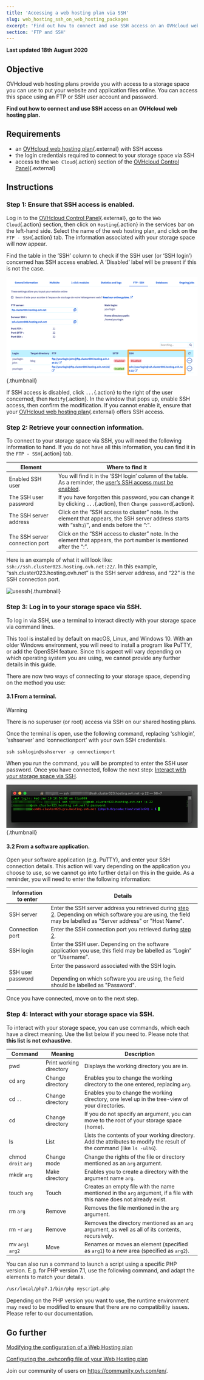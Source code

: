 ```yaml
---
title: 'Accessing a web hosting plan via SSH'
slug: web_hosting_ssh_on_web_hosting_packages
excerpt: 'Find out how to connect and use SSH access on an OVHcloud web hosting plan'
section: 'FTP and SSH'
---
```


**Last updated 18th August 2020**

## Objective

OVHcloud web hosting plans provide you with access to a storage space you can use to put your website and application files online. You can access this space using an FTP or SSH user account and password.

**Find out how to connect and use SSH access on an OVHcloud web hosting plan.**

## Requirements

- an [OVHcloud web hosting plan](https://www.ovh.com/ca/en/web-hosting/){.external} with SSH access
- the login credentials required to connect to your storage space via SSH
- access to the `Web Cloud`{.action} section of the [OVHcloud Control Panel](https://ca.ovh.com/auth/?action=gotomanager){.external}

## Instructions

### Step 1: Ensure that SSH access is enabled.

Log in to the [OVHcloud Control Panel](https://ca.ovh.com/auth/?action=gotomanager){.external}, go to the `Web Cloud`{.action} section, then click on `Hosting`{.action} in the services bar on the left-hand side. Select the name of the web hosting plan, and click on the `FTP - SSH`{.action} tab. The information associated with your storage space will now appear. 

Find the table in the ‘SSH’ column to check if the SSH user (or ‘SSH login’) concerned has SSH access enabled. A ‘Disabled’ label will be present if this is not the case.

![usessh](images/use-ssh-step1.png){.thumbnail}

If SSH access is disabled, click `...`{.action} to the right of the user concerned, then `Modify`{.action}. In the window that pops up, enable SSH access, then confirm the modification. If you cannot enable it, ensure that your [OVHcloud web hosting plan](https://www.ovh.com/ca/en/web-hosting/){.external} offers SSH access.

### Step 2: Retrieve your connection information.

To connect to your storage space via SSH, you will need the following information to hand. If you do not have all this information, you can find it in the `FTP - SSH`{.action} tab.

|Element|Where to find it|
|---|---|
|Enabled SSH user|You will find it in the ‘SSH login’ column of the table. As a reminder, the [user’s SSH access must be enabled](./#step-1-ensure-that-ssh-access-is-enabled).|
|The SSH user password|If you have forgotten this password, you can change it by clicking `...`{.action}, then `Change password`{.action}.|
|The SSH server address|Click on the “SSH access to cluster” note. In the element that appears, the SSH server address starts with “ssh://”, and ends before the “:”.|
|The SSH server connection port|Click on the “SSH access to cluster” note. In the element that appears, the port number is mentioned after the “:”.|

Here is an example of what it will look like: `ssh://ssh.cluster023.hosting.ovh.net:22/`. In this example, “ssh.cluster023.hosting.ovh.net” is the SSH server address, and “22” is the SSH connection port.

![usessh](images/use-ssh-step2.png){.thumbnail}

### Step 3: Log in to your storage space via SSH.

To log in via SSH, use a terminal to interact directly with your storage space via command lines. 

This tool is installed by default on macOS, Linux, and Windows 10. With an older Windows environment, you will need to install a program like PuTTY, or add the OpenSSH feature. Since this aspect will vary depending on which operating system you are using, we cannot provide any further details in this guide.

There are now two ways of connecting to your storage space, depending on the method you use:

#### 3.1 From a terminal.

> [!warning]
> There is no superuser (or root) access via SSH on our shared hosting plans.

Once the terminal is open, use the following command, replacing ‘sshlogin’, ‘sshserver’ and ‘connectionport’ with your own SSH credentials. 

```ssh
ssh sshlogin@sshserver -p connectionport
```

When you run the command, you will be prompted to enter the SSH user password. Once you have connected, follow the next step: [Interact with your storage space via SSH](./#step-4-interact-with-your-storage-space-via-ssh_1).

![usessh](images/use-ssh-step3.png){.thumbnail}

#### 3.2 From a software application.

Open your software application (e.g. PuTTY), and enter your SSH connection details. This action will vary depending on the application you choose to use, so we cannot go into further detail on this in the guide. As a reminder, you will need to enter the following information:

|Information to enter|Details|
|---|---|
|SSH server|Enter the SSH server address you retrieved during [step 2](./#step-2-retrieve-your-connection-information). Depending on which software you are using, the field may be labelled as "Server address" or "Host Name".|
|Connection port|Enter the SSH connection port you retrieved during [step 2](./#step-2-retrieve-your-connection-information).|
|SSH login|Enter the SSH user. Depending on the software application you use, this field may be labelled as “Login” or “Username”.|
|SSH user password|Enter the password associated with the SSH login.<br><br> Depending on which software you are using, the field should be labelled as "Password".|

Once you have connected, move on to the next step.

### Step 4: Interact with your storage space via SSH.

To interact with your storage space, you can use commands, which each have a direct meaning. Use the list below if you need to. Please note that **this list is not exhaustive**.

|Command|Meaning|Description| 
|---|---|---|
|pwd|Print working directory|Displays the working directory you are in.| 
|cd `arg`|Change directory|Enables you to change the working directory to the one entered, replacing `arg`.|
|cd `..`|Change directory|Enables you to change the working directory, one level up in the tree-view of your directories.|
|cd|Change directory|If you do not specify an argument, you can move to the root of your storage space (home).|
|ls|List|Lists the contents of your working directory. Add the attributes to modify the result of the command (like `ls -ulhG`).| 
|chmod `droit` `arg`|Change mode|Change the rights of the file or directory mentioned as an `arg` argument.| 
|mkdir `arg`|Make directory|Enables you to create a directory with the argument name `arg`.| 
|touch `arg`|Touch|Creates an empty file with the name mentioned in the `arg` argument, if a file with this name does not already exist.|
|rm `arg`|Remove|Removes the file mentioned in the `arg` argument.| 
|rm -r `arg`|Remove|Removes the directory mentioned as an `arg` argument, as well as all of its contents, recursively.| 
|mv `arg1` `arg2`|Move|Renames or moves an element (specified as `arg1`) to a new area (specified as `arg2`).| 

You can also run a command to launch a script using a specific PHP version. E.g. for PHP version 7.1, use the following command, and adapt the elements to match your details.

```sh
/usr/local/php7.1/bin/php myscript.php
```

Depending on the PHP version you want to use, the runtime environment may need to be modified to ensure that there are no compatibility issues. Please refer to our documentation.

## Go further

[Modifying the configuration of a Web Hosting plan](../modify_your_web_hosting_systems_runtime_environment/)

[Configuring the .ovhconfig file of your Web Hosting plan](../configuring-file-ovhconfig/)

Join our community of users on <https://community.ovh.com/en/>.

